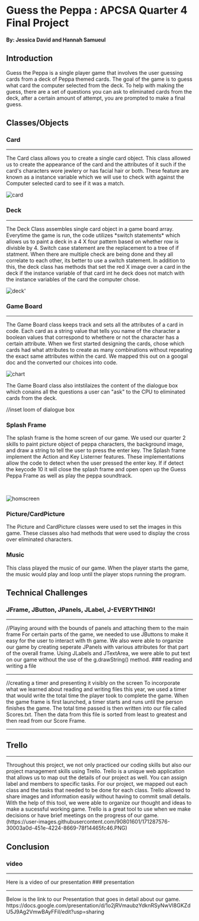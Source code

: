 # Guess the Peppa : APCSA Quarter 4 Final Project
#### By: Jessica David and Hannah Samueul
## Introduction
Guess the Peppa is a single player game that involves the user guessing cards from a deck of Peppa themed cards. The goal of the game is to guess what card the computer selected from the deck. To help with making the guess, there are a set of questions you can ask to eliminated cards from the deck, after a certain amount of attempt, you are prompted to make a final guess. 
## Classes/Objects
### Card
<hr>
The Card class allows you to create a single card object. This class allowed us to create the appearance of the card and the attributes of it such if the card's characters wore jewlery or has facial hair or both. These feature are known as a instance variable which we will use to check with against the Computer selected card to see if it was a match.

<br>

![card](https://user-images.githubusercontent.com/90801601/171283924-8c66e601-00db-494f-a064-cbc704a8955c.PNG)

### Deck
<hr>
The Deck Class assembles single card object in a game board array. Everytime the game is run, the code utilizes *switch statements* which allows us to paint a deck in a 4 X four pattern based on whether row is divisble by 4. Switch case statement are the replacement to a tree of if statment. When there are multiple check are being done and they all correlate to each other, its better to use a switch statement. In addition to this, the deck class has methods that set the red X image over a card in the deck if the instance variable of that card int he deck does not match with the instance variables of the card the computer chose. 

<br>

![deck'](https://user-images.githubusercontent.com/90801601/171284946-21dbb122-f138-4ee0-9537-c0a22ff8d9e2.PNG)


### Game Board
<hr>
The Game Board class keeps track and sets all the attributes of a card in code. Each card as a string value that tells you name of the character a boolean values that correspond to whethere or not the character has a certain attribute. When we first started designing the cards, chose which cards had what attributes to create as many combinations without repeating the exact same attributes within the card. We mapped this out on a googal doc and the converted our choices into code. 

<br>

![chart](https://user-images.githubusercontent.com/90801601/171285690-32b5563d-5110-42f8-a905-b01207b9d7cd.PNG)

The Game Board class also intstilaizes the content of the dialogue box which conains all the questions a user can "ask" to the CPU to eliminated cards from the deck.

//inset loom of dialogue box


### Splash Frame 
The splash frame is the home screen of our game. We used our quarter 2 skills to paint picture object of peppa characters, the background image, and  draw a string to tell the user to press the enter key. The Splash frame implement the Action and Key Listerner features. These implementations allow the code to detect when the user pressed the enter key. If if detect the keycode 10 it will close the splash frame and open open up the Guess Peppa Frame as well as play the peppa soundtrack. 

<br>

![homscreen](https://user-images.githubusercontent.com/90801601/171329066-728545c3-4807-4647-9364-024d9b9d329f.gif)


### Picture/CardPicture
The Picture and CardPicture classes were used to set the images in this game. These classes also had methods that were used to display the cross over eliminated characters.
### Music
This class played the music of our game. When the player starts the game, the music would play and loop until the player stops running the program.
## Technical Challenges
### JFrame, JButton, JPanels, JLabel, J-EVERYTHING!
<hr>
//Playing around with the bounds of panels and attaching them to the main frame
For certain parts of the game, we needed to use JButtons to make it easy for the user to interact with th game. We also were able to organize our game by creating seperate JPanels with various attributes for that part of the overall frame. Using JLabels and JTextArea, we were able to put text on our game without the use of the g.drawString() method.
### reading and writing a file
<hr>
//creating a timer and presenting it visibly on the screen
To incorporate what we learned about reading and writing files this year, we used a timer that would write the total time the player took to complete the game. When the game frame is first launched, a timer starts and runs until the person finishes the game. The total time passed is then written into our file called Scores.txt. Then the data from this file is sorted from least to greatest and then read from our Score Frame. 
<hr>

##  Trello
<hr>
Throughout this project, we not only practiced our coding skills but also our project management skills using Trello. Trello is a unique web application that allows us to map out the details of our project as well. You can assign label and members to specific tasks. For our project, we mapped out each class and the tasks that needed to be done for each class. Trello allowed to share images and information easily without having to commit small details. With the help of this tool, we were able to organize our thought and ideas to make a sucessful working game. Trello is a great tool to use when we make decisions or have brief meetings on the progress of our game.
<br>
(https://user-images.githubusercontent.com/90801601/171287576-30003a0d-451e-4224-8669-78f14465fc46.PNG)

## Conclusion
### video
<hr>
Here is a video of our presentation
### presentation
<hr>
Below is the link to our Presentation that goes in detail about our game.
https://docs.google.com/presentation/d/1o2jRVmaubzYdknRSyNwVI8GKZdU5J9Ag2VmwBAyFFiI/edit?usp=sharing

